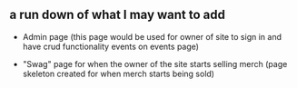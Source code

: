 ## a run down of what I may want to add

- Admin page (this page would be used for owner of site to sign in and have crud functionality events on events page)

- "Swag" page for when the owner of the site starts selling merch (page skeleton created for when merch starts being sold)

